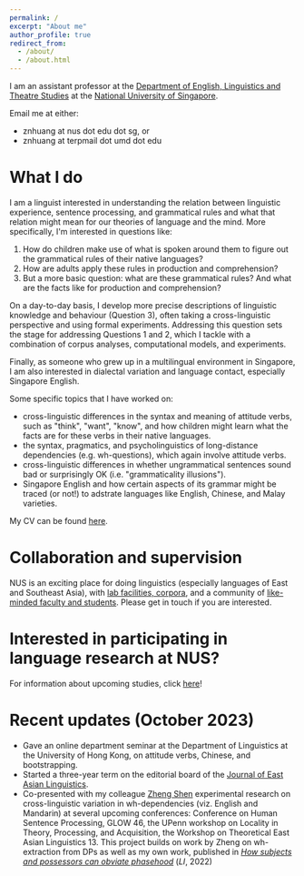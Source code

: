 ```yaml
---
permalink: /
excerpt: "About me"
author_profile: true
redirect_from: 
  - /about/
  - /about.html
---
```


I am an assistant professor at the [Department of English, Linguistics and Theatre Studies](https://fass.nus.edu.sg/elts/) at the [National University of Singapore](https://www.nus.edu.sg/).

Email me at either:
+ znhuang at nus dot edu dot sg, or
+ znhuang at terpmail dot umd dot edu

What I do
======
I am a linguist interested in understanding the relation between linguistic experience, sentence processing, and grammatical rules and what that relation might mean for our theories of language and the mind. More specifically, I'm interested in questions like:
1. How do children make use of what is spoken around them to figure out the grammatical rules of their native languages? 
1. How are adults apply these rules in production and comprehension?
1. But a more basic question: what are these grammatical rules? And what are the facts like for production and comprehension?
 
On a day-to-day basis, I develop more precise descriptions of linguistic knowledge and behaviour (Question 3), often taking a cross-linguistic perspective and using formal experiments. Addressing this question sets the stage for addressing Questions 1 and 2, which I tackle with a combination of corpus analyses, computational models, and experiments.

Finally, as someone who grew up in a multilingual environment in Singapore, I am also interested in dialectal variation and language contact, especially Singapore English.

Some specific topics that I have worked on:
+ cross-linguistic differences in the syntax and meaning of attitude verbs, such as "think", "want", "know", and how children might learn what the facts are for these verbs in their native languages.
+ the syntax, pragmatics, and psycholinguistics of long-distance dependencies (e.g. wh-questions), which again involve attitude verbs.
+ cross-linguistic differences in whether ungrammatical sentences sound bad or surprisingly OK (i.e. "grammaticality illusions").
+ Singapore English and how certain aspects of its grammar might be traced (or not!) to adstrate languages like English, Chinese, and Malay varieties.

My CV can be found [here](https://z-n-huang.github.io/files/cv_Huang_Dec2022.pdf).

Collaboration and supervision
======
NUS is an exciting place for doing linguistics (especially languages of East and Southeast Asia), with [lab facilities, corpora](https://z-n-huang.github.io/nus-resources/), and a community of [like-minded faculty and students](https://fass.nus.edu.sg/elts/). 
Please get in touch if you are interested.

Interested in participating in language research at NUS?
======
For information about upcoming studies, click [here](https://blog.nus.edu.sg/langsci/)!

Recent updates (October 2023)
======
+ Gave an online department seminar at the Department of Linguistics at the University of Hong Kong, on attitude verbs, Chinese, and bootstrapping.
+ Started a three-year term on the editorial board of the [Journal of East Asian Linguistics](https://www.springer.com/journal/10831).
+ Co-presented with my colleague [Zheng Shen](https://zheng-shen.github.io/) experimental research on cross-linguistic variation in wh-dependencies (viz. English and Mandarin) at several upcoming conferences: Conference on Human Sentence Processing, GLOW 46, the UPenn workshop on Locality in Theory, Processing, and Acquisition, the Workshop on Theoretical East Asian Linguistics 13. This project builds on work by Zheng on wh-extraction from DPs as well as my own work, published in *[How subjects and possessors can obviate phasehood](https://doi.org/10.1162/ling_a_00414)* (*LI*, 2022)
